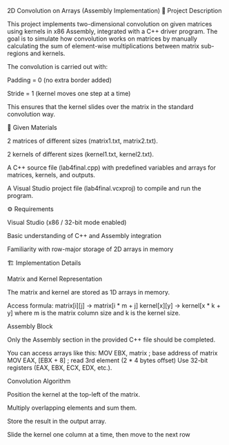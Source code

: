 2D Convolution on Arrays (Assembly Implementation)
📌 Project Description

This project implements two-dimensional convolution on given matrices using kernels in x86 Assembly, integrated with a C++ driver program. The goal is to simulate how convolution works on matrices by manually calculating the sum of element-wise multiplications between matrix sub-regions and kernels.

The convolution is carried out with:

Padding = 0 (no extra border added)

Stride = 1 (kernel moves one step at a time)

This ensures that the kernel slides over the matrix in the standard convolution way.

📂 Given Materials

2 matrices of different sizes (matrix1.txt, matrix2.txt).

2 kernels of different sizes (kernel1.txt, kernel2.txt).

A C++ source file (lab4final.cpp) with predefined variables and arrays for matrices, kernels, and outputs.

A Visual Studio project file (lab4final.vcxproj) to compile and run the program.

⚙️ Requirements

Visual Studio (x86 / 32-bit mode enabled)

Basic understanding of C++ and Assembly integration

Familiarity with row-major storage of 2D arrays in memory

🏗️ Implementation Details

Matrix and Kernel Representation

The matrix and kernel are stored as 1D arrays in memory.

Access formula:
matrix[i][j]  ->  matrix[i * m + j]
kernel[x][y]  ->  kernel[x * k + y]
where m is the matrix column size and k is the kernel size.

Assembly Block

Only the Assembly section in the provided C++ file should be completed.

You can access arrays like this:
MOV EBX, matrix       ; base address of matrix
MOV EAX, [EBX + 8]    ; read 3rd element (2 * 4 bytes offset)
Use 32-bit registers (EAX, EBX, ECX, EDX, etc.).

Convolution Algorithm

Position the kernel at the top-left of the matrix.

Multiply overlapping elements and sum them.

Store the result in the output array.

Slide the kernel one column at a time, then move to the next row
